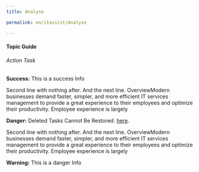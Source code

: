 ```yaml
---
title: Analyse

permalink: en/itassist/Analyse

---
```

#### Topic Guide
###### Action Task


<success> **Success:**  This is a success Info </success>


Second line with nothing after.
And the next line. OverviewModern businesses demand faster, simpler, and more efficient IT services management to provide a great experience to their employees and optimize their productivity. Employee experience is largely 

<danger> **Danger:**  Deleted Tasks Cannot Be Restored. [here](https://duckduckgo.com). </danger>

Second line with nothing after.
And the next line. OverviewModern businesses demand faster, simpler, and more efficient IT services management to provide a great experience to their employees and optimize their productivity. Employee experience is largely 


<warning> **Warning:** This is a danger Info </warning>

